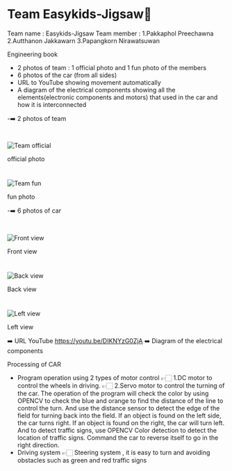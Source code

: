 # Team Easykids-Jigsaw🧩
Team name : Easykids-Jigsaw
Team member : 1.Pakkaphol Preechawna
              2.Autthanon Jakkawarn
              3.Papangkorn Nirawatsuwan
              
Engineering book
- 2 photos of team : 1 official photo and 1 fun photo of the members 
- 6 photos of the car (from all sides)
- URL to YouTube showing movement automatically
- A diagram of the electrical components showing all the elements(electronic components and motors) that used in the car and how it is interconnected

-➡️ 2 photos of team 
#
   ![Team official](https://user-images.githubusercontent.com/86812911/185018564-ee4f0253-1327-4d0c-bce8-fcca8c471f2c.png)
 
official photo
 
   #
   ![Team fun](https://user-images.githubusercontent.com/86812911/185018925-9fddbb4a-2c1b-4e55-abe7-0f33aa3e9bb1.png)
   
fun photo
   

-➡️ 6 photos of car
#
 ![Front view](https://user-images.githubusercontent.com/86812911/185021819-01979c7b-544c-4430-9a17-ee86f15d84ed.png)
 
Front view
 
 #
 ![Back view](https://user-images.githubusercontent.com/86812911/185022007-109e785d-691f-47f7-9ebc-828b5a0c551d.png)

Back view
 
 #
 ![Left view](https://user-images.githubusercontent.com/86812911/185022270-8f4a4c41-260b-4c79-b1ff-815a1be6f407.png)

Left view

➡️ URL YouTube https://youtu.be/DIKNYzG0ZjA
➡️ Diagram of the electrical components

Processing of CAR
- Program operation using 2 types of motor control
👉🏻 1.DC motor to control the wheels in driving.
👉🏻 2.Servo motor to control the turning of the car.
The operation of the program will check the color by using OPENCV to check the blue and orange to find the distance of the line to control the turn. And use the distance sensor to detect the edge of the field for turning back into the field. If an object is found on the left side, the car turns right. If an object is found on the right, the car will turn left. And to detect traffic signs, use OPENCV Color detection to detect the location of traffic signs. Command the car to reverse itself to go in the right direction.
- Driving system
👉🏻 Steering system , it is easy to turn and avoiding obstacles such as green and red traffic signs 
